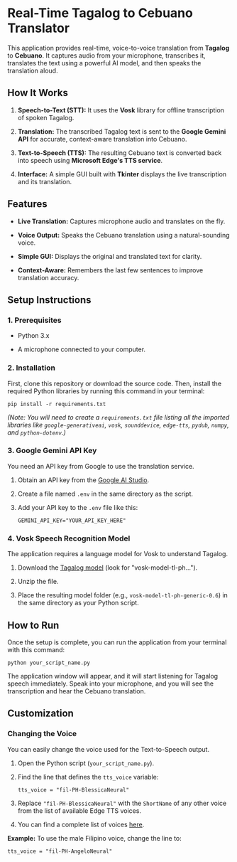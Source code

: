 # Real-Time Tagalog to Cebuano Translator

This application provides real-time, voice-to-voice translation from **Tagalog** to **Cebuano**. It captures audio from your microphone, transcribes it, translates the text using a powerful AI model, and then speaks the translation aloud.

## How It Works

1. **Speech-to-Text (STT):** It uses the **Vosk** library for offline transcription of spoken Tagalog.
    
2. **Translation:** The transcribed Tagalog text is sent to the **Google Gemini API** for accurate, context-aware translation into Cebuano.
    
3. **Text-to-Speech (TTS):** The resulting Cebuano text is converted back into speech using **Microsoft Edge's TTS service**.
    
4. **Interface:** A simple GUI built with **Tkinter** displays the live transcription and its translation.
    

## Features

- **Live Translation:** Captures microphone audio and translates on the fly.
    
- **Voice Output:** Speaks the Cebuano translation using a natural-sounding voice.
    
- **Simple GUI:** Displays the original and translated text for clarity.
    
- **Context-Aware:** Remembers the last few sentences to improve translation accuracy.
    

## Setup Instructions

### 1. Prerequisites

- Python 3.x
    
- A microphone connected to your computer.
    

### 2. Installation

First, clone this repository or download the source code. Then, install the required Python libraries by running this command in your terminal:

```
pip install -r requirements.txt
```

_(Note: You will need to create a `requirements.txt` file listing all the imported libraries like `google-generativeai`, `vosk`, `sounddevice`, `edge-tts`, `pydub`, `numpy`, and `python-dotenv`.)_

### 3. Google Gemini API Key

You need an API key from Google to use the translation service.

1. Obtain an API key from the [Google AI Studio](https://aistudio.google.com/app/apikey "null").
    
2. Create a file named `.env` in the same directory as the script.
    
3. Add your API key to the `.env` file like this:
    
    ```
    GEMINI_API_KEY="YOUR_API_KEY_HERE"
    ```
    

### 4. Vosk Speech Recognition Model

The application requires a language model for Vosk to understand Tagalog.

1. Download the [Tagalog model](https://alphacephei.com/vosk/models "null") (look for "vosk-model-tl-ph...").
    
2. Unzip the file.
    
3. Place the resulting model folder (e.g., `vosk-model-tl-ph-generic-0.6`) in the same directory as your Python script.
    

## How to Run

Once the setup is complete, you can run the application from your terminal with this command:

```
python your_script_name.py
```

The application window will appear, and it will start listening for Tagalog speech immediately. Speak into your microphone, and you will see the transcription and hear the Cebuano translation.

## Customization

### Changing the Voice

You can easily change the voice used for the Text-to-Speech output.

1. Open the Python script (`your_script_name.py`).
    
2. Find the line that defines the `tts_voice` variable:
    
    ```
    tts_voice = "fil-PH-BlessicaNeural"
    ```
    
3. Replace `"fil-PH-BlessicaNeural"` with the `ShortName` of any other voice from the list of available Edge TTS voices.
    
4. You can find a complete list of voices [here](https://gist.github.com/BettyJJ/17cbaa1de96235a7f5773b8690a20462 "null").
    

**Example:** To use the male Filipino voice, change the line to:

```
tts_voice = "fil-PH-AngeloNeural"
```
